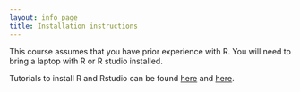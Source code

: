 ```yaml
---
layout: info_page
title: Installation instructions
---
```


This course assumes that you have prior experience with R. You will need to bring a laptop with R or R studio installed. 

Tutorials to install R and Rstudio can be found [here](https://techvidvan.com/tutorials/install-r/?utm_campaign=News&utm_medium=Community&utm_source=DataCamp.com) and [here](https://rstudio-education.github.io/hopr/starting.html).